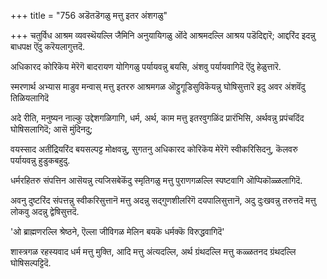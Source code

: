 +++
title = "756 अडॆतडॆगळु मत्तु इतर अंशगळु"

+++
चतुर्विध आश्रम व्यवस्थॆयल्लि जैमिनि अनुयायिगळु ऒंदे आश्रमदल्लि आश्रय पडॆदिद्दारॆ; आद्दरिंद इदन्नु बाधपक्ष ऎंदु करॆयलागुत्तदॆ.

अधिकारद कोरिकॆय मेरॆगॆ बादरायण योगिगळु पर्यायवन्नु बयसि, अंशवु पर्यायवागिदॆ ऎंदु हेळुत्तारॆ.

स्मरणार्थ अभ्यास माडुव मन्वास् मत्तु इतररु आश्रमगळ ऒट्टुगूडिसुविकॆयन्नु घोषिसुत्तारॆ इदु अवर अंशवॆंदु तिळियलागिदॆ

अदे रीति, मनुष्यन नाल्कु उद्देशगळिगागि, धर्म, अर्थ, काम मत्तु इतरवुगळिंद प्रारंभिसि, अर्थवन्नु प्रपंचदिंद घोषिसलागिदॆ; आसॆ मुंदिनदु;

वयस्साद अतींद्रियरिंद बयसल्पट्ट मोक्षवन्नु, सुगतनु अधिकारद कोरिकॆय मेरॆगॆ स्वीकरिसिदनु, कॆलवरु पर्यायवन्नु हुडुकबहुदु.

धर्मरहितरु संपत्तिन आसॆयन्नु त्यजिसबेकॆंदु स्मृतिगळु मत्तु पुराणगळल्लि स्पष्टवागि ऒप्पिकॊळ्ळलागिदॆ.

अवनु दुष्टरिंद संपत्तन्नु स्वीकरिसुत्तानॆ मत्तु अदन्नु सद्गुणशीलरिगॆ दयपालिसुत्तानॆ, अदु दुःखवन्नु तरुत्तदॆ मत्तु लोकवु अदन्नु द्वेषिसुत्तदॆ.

'ओ ब्राह्मणरल्लि श्रेष्ठने, ऎल्ला जीविगळ मेलिन बयकॆ धर्मक्कॆ विरुद्धवागिदॆ'

शास्त्रगळ रहस्यवाद धर्म मत्तु मुक्ति, आदि मत्तु अंत्यदल्लि, अर्थ ग्रंथदल्लि मत्तु कळ्ळतनद ग्रंथदल्लि घोषिसल्पट्टिदॆ.

